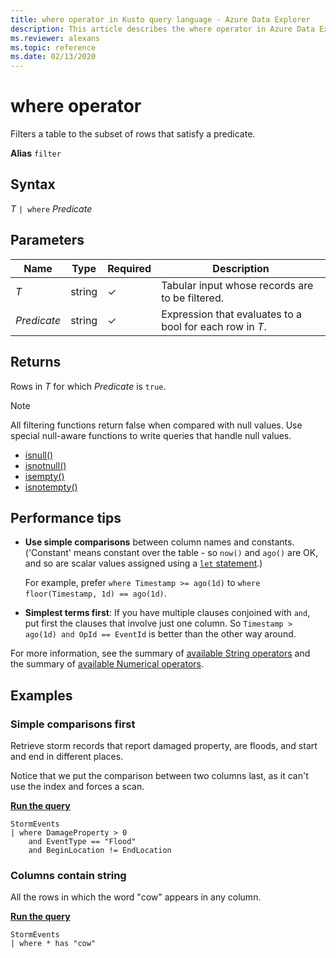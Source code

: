 ```yaml
---
title: where operator in Kusto query language - Azure Data Explorer
description: This article describes the where operator in Azure Data Explorer.
ms.reviewer: alexans
ms.topic: reference
ms.date: 02/13/2020
---
```

# where operator

Filters a table to the subset of rows that satisfy a predicate.

**Alias** `filter`

## Syntax

*T* `| where` *Predicate*

## Parameters

| Name | Type | Required | Description |
| -- | -- | -- | -- |
| *T* | string | &check; | Tabular input whose records are to be filtered. |
| *Predicate* | string | &check; | Expression that evaluates to a bool for each row in *T*.

## Returns

Rows in *T* for which *Predicate* is `true`.

> [!NOTE]
> All filtering functions return false when compared with null values. Use special null-aware functions to write queries that handle null values.
>
> * [isnull()](./isnullfunction.md)
> * [isnotnull()](./isnotnullfunction.md)
> * [isempty()](./isemptyfunction.md)
> * [isnotempty()](./isnotemptyfunction.md)

## Performance tips

* **Use simple comparisons** between column names and constants. ('Constant' means constant over the table - so `now()` and `ago()` are OK, and so are scalar values assigned using a [`let` statement](./letstatement.md).)

    For example, prefer `where Timestamp >= ago(1d)` to `where floor(Timestamp, 1d) == ago(1d)`.

* **Simplest terms first**: If you have multiple clauses conjoined with `and`, put first the clauses that involve just one column. So `Timestamp > ago(1d) and OpId == EventId` is better than the other way around.

For more information, see the summary of [available String operators](./datatypes-string-operators.md) and the summary of [available Numerical operators](./numoperators.md).

## Examples

### Simple comparisons first

Retrieve storm records that report damaged property, are floods, and start and end in different places.

Notice that we put the comparison between two columns last, as it can't use the index and forces a scan.

[**Run the query**](https://dataexplorer.azure.com/clusters/help/databases/Samples?query=H4sIAAAAAAAAAwsuyS/KdS1LzSsp5uWqUSjPSC1KVXBJzE1MTw0oyi9ILSqpVLBTMODlUgCCxLwUBbDakMqCVAVbWwUlt5z8/BQlhKxTanpmnk9+cmJJZn6egqKtgmteCowLAAhN4ulrAAAA)

```kusto
StormEvents
| where DamageProperty > 0
    and EventType == "Flood"
    and BeginLocation != EndLocation 
```

### Columns contain string

All the rows in which the word "cow" appears in any column.

[**Run the query**](https://dataexplorer.azure.com/clusters/help/databases/Samples?query=H4sIAAAAAAAAAwsuyS/KdS1LzSsp5uWqUSjPSC1KVdBSyEgsVlBKzi9XAgC3DyzDIAAAAA==)

```kusto
StormEvents
| where * has "cow"
```
